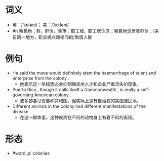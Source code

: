 # 词义
- 英：/ˈkɒləni/； 美：/ˈkɑːləni/
- #n 殖民地；群，群体，集落；职工城，职工居住区；殖民地定居者群体；(来自同一地方，职业或兴趣相同的)聚居人群
# 例句
- He said the move would definitely stem the haemorrhage of talent and enterprise from the colony .
	- 他表示这一举措势必会抑制殖民地人才和企业严重流失的现象。
- Puerto Rico , though it calls itself a Commonwealth , is really a self-governing American colony .
	- 波多黎各尽管自称共和国，但实际上是有自治权的美国殖民地。
- Different animals in the colony had different manifestations of the disease
	- 在这一群体里，这种疾病在不同的动物身上有着不同的表现。
# 形态
- #word_pl colonies
